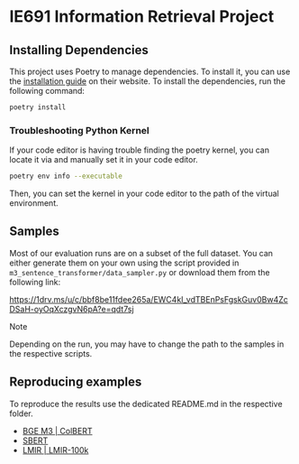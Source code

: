 # IE691 Information Retrieval Project
## Installing Dependencies
This project uses Poetry to manage dependencies. To install it, 
you can use the [installation guide](https://python-poetry.org/docs/#installation) on their website.
To install the dependencies, run the following command:
```bash
poetry install
```

### Troubleshooting Python Kernel

If your code editor is having trouble finding the poetry kernel, you can locate it via
and manually set it in your code editor.

```bash
poetry env info --executable
```

Then, you can set the kernel in your code editor to the path of the virtual environment.

## Samples

Most of our evaluation runs are on a subset of the full dataset.
You can either generate them on your own using the script provided in
`m3_sentence_transformer/data_sampler.py` or download them from the following link:

https://1drv.ms/u/c/bbf8be11fdee265a/EWC4kI_vdTBEnPsFgskGuv0Bw4ZcDSaH-oyOqXczgvN6pA?e=qdt7sj

> [!NOTE]
> Depending on the run, you may have to change the path to the samples in the respective scripts.

## Reproducing examples

To reproduce the results use the dedicated README.md in the respective folder.

- [BGE M3 | ColBERT](m3_sentence_transformer/README.md)
- [SBERT](sbert_sentence_transformer/README.md)
- [LMIR | LMIR-100k](sbert_sentence_transformer/README.md)
